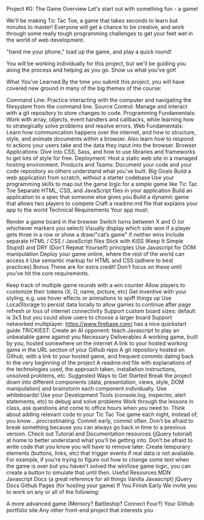 Project #0: The Game
Overview
Let's start out with something fun - a game!

We'll be making Tic Tac Toe, a game that takes seconds to learn but minutes to master! Everyone will get a chance to be creative, and work through some really tough programming challenges to get your feet wet in the world of web development.

"hand me your phone," load up the game, and play a quick round!

You will be working individually for this project, but we'll be guiding you along the process and helping as you go. Show us what you've got!

What You've Learned
By the time you submit this project, you will have covered new ground in many of the big themes of the course:

Command Line: Practice interacting with the computer and navigating the filesystem from the command line.
Source Control: Manage and interact with a git repository to store changes to code.
Programming Fundamentals: Work with array, objects, event handlers and callbacks, while learning how to strategically solve problems and resolve errors.
Web Fundamentals: Learn how communication happens over the internet, and how to structure, style, and animate documents within a browser. Also learn how to respond to actions your users take and the data they input into the browser.
Browser Applications: Dive into CSS, Sass, and how to use libraries and frameworks to get lots of style for free.
Deployment: Host a static web site in a managed hosting environment.
Products and Teams: Document your code and your code repository so others understand what you've built.
Big Goals
Build a web application from scratch, without a starter codebase
Use your programming skills to map out the game logic for a simple game like Tic Tac Toe
Separate HTML, CSS, and JavaScript files in your application
Build an application to a spec that someone else gives you
Build a dynamic game that allows two players to compete
Craft a readme.md file that explains your app to the world
Technical Requirements
Your app must:

Render a game board in the browser
Switch turns between X and O (or whichever markers you select)
Visually display which side won if a player gets three in a row or show a draw/"cat’s game" if neither wins
Include separate HTML / CSS / JavaScript files
Stick with KISS (Keep It Simple Stupid) and DRY (Don't Repeat Yourself) principles
Use Javascript for DOM manipulation
Deploy your game online, where the rest of the world can access it
Use semantic markup for HTML and CSS (adhere to best practices)
Bonus
These are for extra credit! Don't focus on these until you've hit the core requirements.

Keep track of multiple game rounds with a win counter
Allow players to customize their tokens (X, O, name, picture, etc)
Get inventive with your styling, e.g. use hover effects or animations to spiff things up
Use LocalStorage to persist data locally to allow games to continue after page refresh or loss of internet connectivity
Support custom board sizes: default is 3x3 but you could allow users to choose a larger board
Support networked multiplayer: https://www.firebase.com/ has a nice quickstart guide
TRICKIEST: Create an AI opponent: teach Javascript to play an unbeatable game against you
Necessary Deliverables
A working game, built by you, hosted somewhere on the internet
A link to your hosted working game in the URL section of your Github repo
A git repository hosted on Github, with a link to your hosted game, and frequent commits dating back to the very beginning of the project
A readme.md file with explanations of the technologies used, the approach taken, installation instructions, unsolved problems, etc.
Suggested Ways to Get Started
Break the project down into different components (data, presentation, views, style, DOM manipulation) and brainstorm each component individually. Use whiteboards!
Use your Development Tools (console.log, inspector, alert statements, etc) to debug and solve problems
Work through the lessons in class, ask questions and come to office hours when you need to. Think about adding relevant code to your Tic Tac Toe game each night, instead of, you know... procrastinating.
Commit early, commit often. Don’t be afraid to break something because you can always go back in time to a previous version.
Check out Tutorial and Documentation resources (jQuery tutorial) at home to better understand what you’ll be getting into.
Don’t be afraid to write code that you know you will have to remove later. Create temporary elements (buttons, links, etc) that trigger events if real data is not available. For example, if you’re trying to figure out how to change some text when the game is over but you haven’t solved the win/lose game logic, you can create a button to simulate that until then.
Useful Resources
MDN Javascript Docs (a great reference for all things Vanilla Javascript)
jQuery Docs
Github Pages (for hosting your game)
If You Finish Early
We invite you to work on any or all of the following:

A more advanced game (Memory? Battleship? Connect Four?)
Your Github portfolio site
Any other front-end project that interests you
